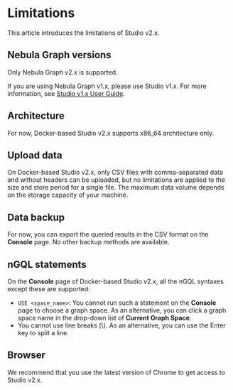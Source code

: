 # Limitations

This article introduces the limitations of Studio v2.x.

## Nebula Graph versions

Only Nebula Graph v2.x is supported.

If you are using Nebula Graph v1.x, please use Studio v1.x. For more information, see [Studio v1.x User Guide](https://docs.nebula-graph.io/1.1/nebula-studio/about-studio/st-ug-what-is-graph-studio/).

## Architecture

For now, Docker-based Studio v2.x supports x86_64 architecture only.

## Upload data

On Docker-based Studio v2.x, only CSV files with comma-separated data and without headers can be uploaded, but no limitations are applied to the size and store period for a single file. The maximum data volume depends on the storage capacity of your machine.

## Data backup

For now, you can export the queried results in the CSV format on the **Console** page. No other backup methods are available.

## nGQL statements

On the **Console** page of Docker-based Studio v2.x, all the nGQL syntaxes except these are supported:

- `USE <space_name>`: You cannot run such a statement on the **Console** page to choose a graph space. As an alternative, you can click a graph space name in the drop-down list of **Current Graph Space**.
- You cannot use line breaks (\\). As an alternative, you can use the Enter key to split a line.

## Browser

We recommend that you use the latest version of Chrome to get access to Studio v2.x.

